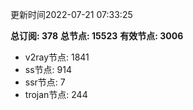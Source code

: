 更新时间2022-07-21 07:33:25

**总订阅: 378**
**总节点: 15523**
**有效节点: 3006**
- v2ray节点: 1841
- ss节点: 914
- ssr节点: 7
- trojan节点: 244
